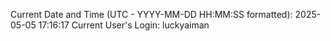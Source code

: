 Current Date and Time (UTC - YYYY-MM-DD HH:MM:SS formatted): 2025-05-05 17:16:17
Current User's Login: luckyaiman
